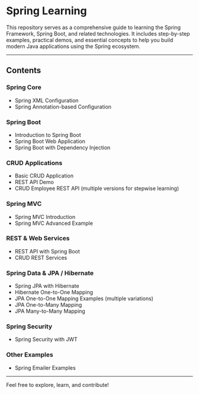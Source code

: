 # Spring Learning

This repository serves as a comprehensive guide to learning the Spring Framework, Spring Boot, and related technologies. It includes step-by-step examples, practical demos, and essential concepts to help you build modern Java applications using the Spring ecosystem.

---

## Contents

### Spring Core
- Spring XML Configuration  
- Spring Annotation-based Configuration  

### Spring Boot
- Introduction to Spring Boot  
- Spring Boot Web Application  
- Spring Boot with Dependency Injection  

### CRUD Applications
- Basic CRUD Application  
- REST API Demo  
- CRUD Employee REST API (multiple versions for stepwise learning)  

### Spring MVC
- Spring MVC Introduction  
- Spring MVC Advanced Example  

### REST & Web Services
- REST API with Spring Boot  
- CRUD REST Services

### Spring Data & JPA / Hibernate
- Spring JPA with Hibernate  
- Hibernate One-to-One Mapping  
- JPA One-to-One Mapping Examples (multiple variations)  
- JPA One-to-Many Mapping  
- JPA Many-to-Many Mapping  

### Spring Security
- Spring Security with JWT  

### Other Examples
- Spring Emailer Examples  

---

Feel free to explore, learn, and contribute!
